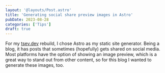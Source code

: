 ```yaml
---
layout: '@layouts/Post.astro'
title: 'Generating social share preview images in Astro'
pubDate: 2023-08-28
categories: ['Tips']
draft: true
---
```


For my [tsev.dev](https://tsev.dev) rebuild, I chose Astro as my static site generator. Being a blog, it has posts that sometimes (hopefully) gets shared on social media. Most platforms have the option of showing an image preview, which is a great way to stand out from other content, so for this blog I wanted to generate these images, too.
